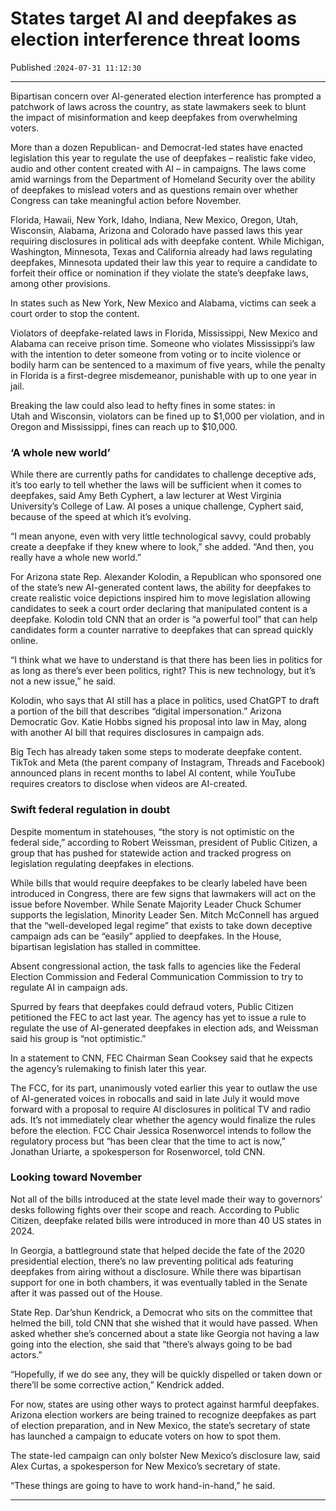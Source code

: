 # States target AI and deepfakes as election interference threat looms

Published :`2024-07-31 11:12:30`

---

Bipartisan concern over AI-generated election interference has prompted a patchwork of laws across the country, as state lawmakers seek to blunt the impact of misinformation and keep deepfakes from overwhelming voters.

More than a dozen Republican- and Democrat-led states have enacted legislation this year to regulate the use of deepfakes – realistic fake video, audio and other content created with AI – in campaigns. The laws come amid warnings from the Department of Homeland Security over the ability of deepfakes to mislead voters and as questions remain over whether Congress can take meaningful action before November.

Florida, Hawaii, New York, Idaho, Indiana, New Mexico, Oregon, Utah, Wisconsin, Alabama, Arizona and Colorado have passed laws this year requiring disclosures in political ads with deepfake content. While Michigan, Washington, Minnesota, Texas and California already had laws regulating deepfakes, Minnesota updated their law this year to require a candidate to forfeit their office or nomination if they violate the state’s deepfake laws, among other provisions.

In states such as New York, New Mexico and Alabama, victims can seek a court order to stop the content.

Violators of deepfake-related laws in Florida, Mississippi, New Mexico and Alabama can receive prison time. Someone who violates Mississippi’s law with the intention to deter someone from voting or to incite violence or bodily harm can be sentenced to a maximum of five years, while the penalty in Florida is a first-degree misdemeanor, punishable with up to one year in jail.

Breaking the law could also lead to hefty fines in some states: in Utah and Wisconsin, violators can be fined up to $1,000 per violation, and in Oregon and Mississippi, fines can reach up to $10,000.

### ‘A whole new world’

While there are currently paths for candidates to challenge deceptive ads, it’s too early to tell whether the laws will be sufficient when it comes to deepfakes, said Amy Beth Cyphert, a law lecturer at West Virginia University’s College of Law. AI poses a unique challenge, Cyphert said, because of the speed at which it’s evolving.

“I mean anyone, even with very little technological savvy, could probably create a deepfake if they knew where to look,” she added. “And then, you really have a whole new world.”

For Arizona state Rep. Alexander Kolodin, a Republican who sponsored one of the state’s new AI-generated content laws, the ability for deepfakes to create realistic voice depictions inspired him to move legislation allowing candidates to seek a court order declaring that manipulated content is a deepfake. Kolodin told CNN that an order is “a powerful tool” that can help candidates form a counter narrative to deepfakes that can spread quickly online.

“I think what we have to understand is that there has been lies in politics for as long as there’s ever been politics, right? This is new technology, but it’s not a new issue,” he said.

Kolodin, who says that AI still has a place in politics, used ChatGPT to draft a portion of the bill that describes “digital impersonation.” Arizona Democratic Gov. Katie Hobbs signed his proposal into law in May, along with another AI bill that requires disclosures in campaign ads.

Big Tech has already taken some steps to moderate deepfake content. TikTok and Meta (the parent company of Instagram, Threads and Facebook) announced plans in recent months to label AI content, while YouTube requires creators to disclose when videos are AI-created.

### Swift federal regulation in doubt

Despite momentum in statehouses, “the story is not optimistic on the federal side,” according to Robert Weissman, president of Public Citizen, a group that has pushed for statewide action and tracked progress on legislation regulating deepfakes in elections.

While bills that would require deepfakes to be clearly labeled have been introduced in Congress, there are few signs that lawmakers will act on the issue before November. While Senate Majority Leader Chuck Schumer supports the legislation, Minority Leader Sen. Mitch McConnell has argued that the “well-developed legal regime” that exists to take down deceptive campaign ads can be “easily” applied to deepfakes. In the House, bipartisan legislation has stalled in committee.

Absent congressional action, the task falls to agencies like the Federal Election Commission and Federal Communication Commission to try to regulate AI in campaign ads.

Spurred by fears that deepfakes could defraud voters, Public Citizen petitioned the FEC to act last year. The agency has yet to issue a rule to regulate the use of AI-generated deepfakes in election ads, and Weissman said his group is “not optimistic.”

In a statement to CNN, FEC Chairman Sean Cooksey said that he expects the agency’s rulemaking to finish later this year.

The FCC, for its part, unanimously voted earlier this year to outlaw the use of AI-generated voices in robocalls and said in late July it would move forward with a proposal to require AI disclosures in political TV and radio ads. It’s not immediately clear whether the agency would finalize the rules before the election. FCC Chair Jessica Rosenworcel intends to follow the regulatory process but “has been clear that the time to act is now,” Jonathan Uriarte, a spokesperson for Rosenworcel, told CNN.

### Looking toward November

Not all of the bills introduced at the state level made their way to governors’ desks following fights over their scope and reach. According to Public Citizen, deepfake related bills were introduced in more than 40 US states in 2024.

In Georgia, a battleground state that helped decide the fate of the 2020 presidential election, there’s no law preventing political ads featuring deepfakes from airing without a disclosure. While there was bipartisan support for one in both chambers, it was eventually tabled in the Senate after it was passed out of the House.

State Rep. Dar’shun Kendrick, a Democrat who sits on the committee that helmed the bill, told CNN that she wished that it would have passed. When asked whether she’s concerned about a state like Georgia not having a law going into the election, she said that “there’s always going to be bad actors.”

“Hopefully, if we do see any, they will be quickly dispelled or taken down or there’ll be some corrective action,” Kendrick added.

For now, states are using other ways to protect against harmful deepfakes. Arizona election workers are being trained to recognize deepfakes as part of election preparation, and in New Mexico, the state’s secretary of state has launched a campaign to educate voters on how to spot them.

The state-led campaign can only bolster New Mexico’s disclosure law, said Alex Curtas, a spokesperson for New Mexico’s secretary of state.

“These things are going to have to work hand-in-hand,” he said.

---

